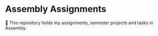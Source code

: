 # Assembly Assignments

📖 This repository holds my assignments, semester projects and tasks in Assembly.
